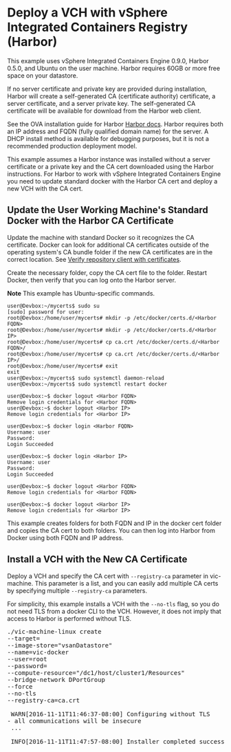 # Deploy a VCH with vSphere Integrated Containers Registry (Harbor)

This example uses vSphere Integrated Containers Engine 0.9.0, Harbor 0.5.0, and Ubuntu on the user machine. Harbor requires 60GB or more free space on your datastore.

If no server certificate and private key are provided during installation, Harbor will create a self-generated CA (certificate authority) certificate, a server certificate, and a server private key.  The self-generated CA certificate will be available for download from the Harbor web client.

See the OVA installation guide for Harbor [Harbor docs](https://github.com/vmware/harbor/blob/release-0.5.0/docs/installation_guide_ova.md). Harbor requires both an IP address and FQDN (fully qualified domain name) for the server. A DHCP install method is available for debugging purposes, but it is not a recommended production deployment model.

This example assumes a Harbor instance was installed without a server certificate or a private key and the CA cert downloaded using the Harbor instructions. For Harbor to work with vSphere Integrated Containers Engine you need to update standard docker with the Harbor CA cert and deploy a new VCH with the CA cert.

## Update the User Working Machine's Standard Docker with the Harbor CA Certificate

Update the machine with standard Docker so it recognizes the CA certificate. Docker can look for additional CA certificates outside of the operating system's CA bundle folder if the new CA certificates are in the correct location. See [Verify repository client with certificates](https://docs.docker.com/engine/security/certificates/).

Create the necessary folder, copy the CA cert file to the folder. Restart Docker, then verify that you can log onto the Harbor server.

**Note** This example has Ubuntu-specific commands.

    user@Devbox:~/mycerts$ sudo su
    [sudo] password for user: 
    root@Devbox:/home/user/mycerts# mkdir -p /etc/docker/certs.d/<Harbor FQDN>
    root@Devbox:/home/user/mycerts# mkdir -p /etc/docker/certs.d/<Harbor IP>
    root@Devbox:/home/user/mycerts# cp ca.crt /etc/docker/certs.d/<Harbor FQDN>/
    root@Devbox:/home/user/mycerts# cp ca.crt /etc/docker/certs.d/<Harbor IP>/
    root@Devbox:/home/user/mycerts# exit
    exit
    user@Devbox:~/mycerts$ sudo systemctl daemon-reload
    user@Devbox:~/mycerts$ sudo systemctl restart docker

    user@Devbox:~$ docker logout <Harbor FQDN>
    Remove login credentials for <Harbor FQDN>
    user@Devbox:~$ docker logout <Harbor IP>
    Remove login credentials for <Harbor IP>

    user@Devbox:~$ docker login <Harbor FQDN>
    Username: user
    Password: 
    Login Succeeded

    user@Devbox:~$ docker login <Harbor IP>
    Username: user
    Password: 
    Login Succeeded

    user@Devbox:~$ docker logout <Harbor FQDN>
    Remove login credentials for <Harbor FQDN>

    user@Devbox:~$ docker logout <Harbor IP>
    Remove login credentials for <Harbor IP>

This example creates folders for both FQDN and IP in the docker cert folder and copies the CA cert to both folders. You can then log into Harbor from Docker using both FQDN and IP address.

## Install a VCH with the New CA Certificate

Deploy a VCH and specify the CA cert with `--registry-ca` parameter in vic-machine.  This parameter is a list, and you can easily add multiple CA certs by specifying multiple `--registry-ca` parameters.

For simplicity, this example installs a VCH with the `--no-tls` flag, so you do not need TLS from a docker CLI to the VCH. However, it does not imply that access to Harbor is performed without TLS.
<pre>
./vic-machine-linux create 
--target=<vCenter_IP> 
--image-store="vsanDatastore" 
--name=vic-docker 
--user=root 
--password=<vCenter_password> 
--compute-resource="/dc1/host/cluster1/Resources" 
--bridge-network DPortGroup 
--force 
--no-tls 
--registry-ca=ca.crt

 WARN[2016-11-11T11:46:37-08:00] Configuring without TLS 
- all communications will be insecure
 ...

 INFO[2016-11-11T11:47:57-08:00] Installer completed successfully</pre>            